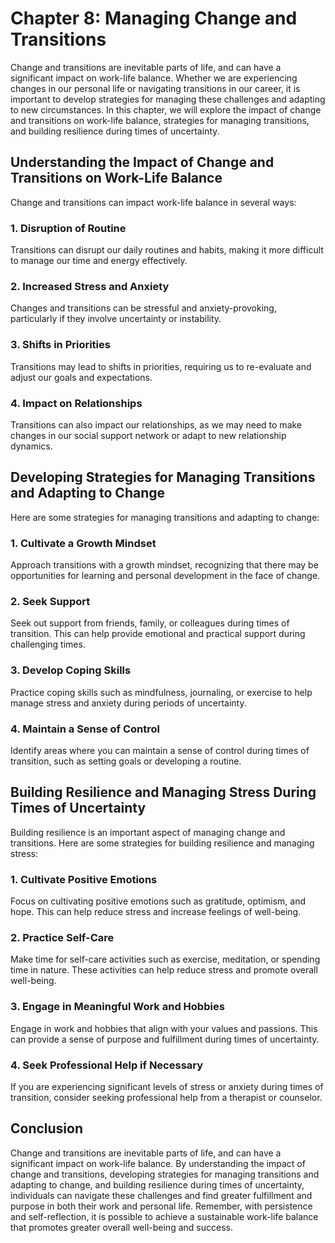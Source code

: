 Chapter 8: Managing Change and Transitions
==================================

Change and transitions are inevitable parts of life, and can have a significant impact on work-life balance. Whether we are experiencing changes in our personal life or navigating transitions in our career, it is important to develop strategies for managing these challenges and adapting to new circumstances. In this chapter, we will explore the impact of change and transitions on work-life balance, strategies for managing transitions, and building resilience during times of uncertainty.

Understanding the Impact of Change and Transitions on Work-Life Balance
-----------------------------------------------------------------------

Change and transitions can impact work-life balance in several ways:

### 1. Disruption of Routine

Transitions can disrupt our daily routines and habits, making it more difficult to manage our time and energy effectively.

### 2. Increased Stress and Anxiety

Changes and transitions can be stressful and anxiety-provoking, particularly if they involve uncertainty or instability.

### 3. Shifts in Priorities

Transitions may lead to shifts in priorities, requiring us to re-evaluate and adjust our goals and expectations.

### 4. Impact on Relationships

Transitions can also impact our relationships, as we may need to make changes in our social support network or adapt to new relationship dynamics.

Developing Strategies for Managing Transitions and Adapting to Change
---------------------------------------------------------------------

Here are some strategies for managing transitions and adapting to change:

### 1. Cultivate a Growth Mindset

Approach transitions with a growth mindset, recognizing that there may be opportunities for learning and personal development in the face of change.

### 2. Seek Support

Seek out support from friends, family, or colleagues during times of transition. This can help provide emotional and practical support during challenging times.

### 3. Develop Coping Skills

Practice coping skills such as mindfulness, journaling, or exercise to help manage stress and anxiety during periods of uncertainty.

### 4. Maintain a Sense of Control

Identify areas where you can maintain a sense of control during times of transition, such as setting goals or developing a routine.

Building Resilience and Managing Stress During Times of Uncertainty
-------------------------------------------------------------------

Building resilience is an important aspect of managing change and transitions. Here are some strategies for building resilience and managing stress:

### 1. Cultivate Positive Emotions

Focus on cultivating positive emotions such as gratitude, optimism, and hope. This can help reduce stress and increase feelings of well-being.

### 2. Practice Self-Care

Make time for self-care activities such as exercise, meditation, or spending time in nature. These activities can help reduce stress and promote overall well-being.

### 3. Engage in Meaningful Work and Hobbies

Engage in work and hobbies that align with your values and passions. This can provide a sense of purpose and fulfillment during times of uncertainty.

### 4. Seek Professional Help if Necessary

If you are experiencing significant levels of stress or anxiety during times of transition, consider seeking professional help from a therapist or counselor.

Conclusion
----------

Change and transitions are inevitable parts of life, and can have a significant impact on work-life balance. By understanding the impact of change and transitions, developing strategies for managing transitions and adapting to change, and building resilience during times of uncertainty, individuals can navigate these challenges and find greater fulfillment and purpose in both their work and personal life. Remember, with persistence and self-reflection, it is possible to achieve a sustainable work-life balance that promotes greater overall well-being and success.
